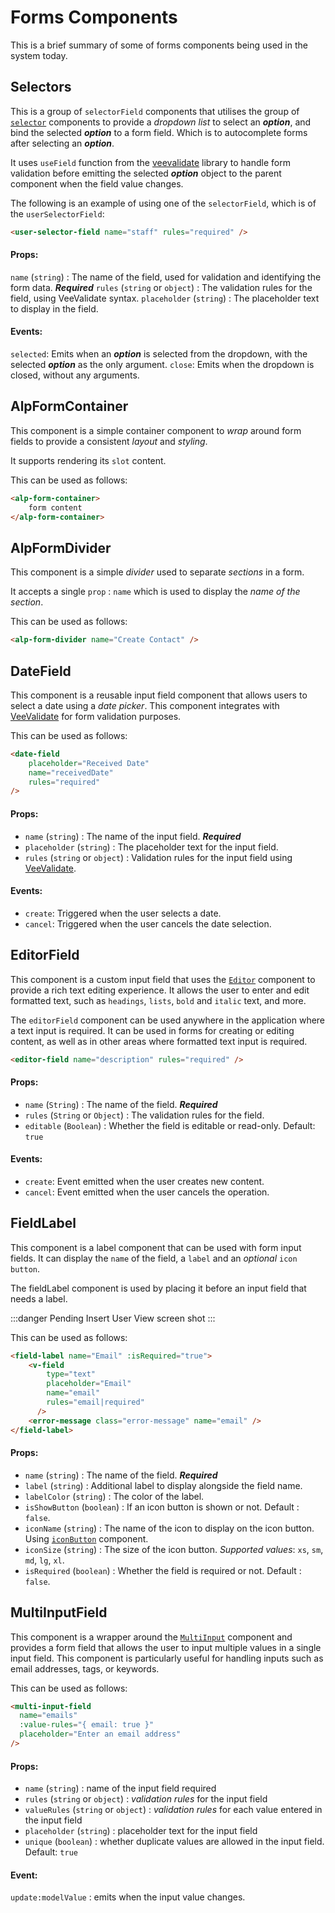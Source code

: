 # Forms Components

This is a brief summary of some of forms components being used in the system today.

## Selectors

This is a group of `selectorField` components that utilises the group of [`selector`](components-input.md#xxxxxselectors) components to provide a *dropdown list* to select an ***option***, and bind the selected ***option*** to a form field. Which is to autocomplete forms after selecting an ***option***.

It uses `useField` function from the [veevalidate](key-libraries.md#veevalidate) library to handle form validation before emitting the selected ***option*** object to the parent component when the field value changes.

The following is an example of using one of the `selectorField`, which is of the `userSelectorField`:

```html
<user-selector-field name="staff" rules="required" />
```

#### Props:

`name` (`string`) : The name of the field, used for validation and identifying the form data. ***Required***
`rules` (`string` or `object`) : The validation rules for the field, using VeeValidate syntax.
`placeholder` (`string`) : The placeholder text to display in the field.

#### Events:

`selected`: Emits when an ***option*** is selected from the dropdown, with the selected ***option*** as the only argument.
`close`: Emits when the dropdown is closed, without any arguments.


<!-- The main difference between userSelector and userSelectorField components is their purpose and usage context.

userSelector is an input component that provides a search interface to select a user from a list. It uses the SearchSelector component and allows users to search and select a user from a list of users fetched from a server. It emits the selected event when a user is selected, and it also emits the fetch event when the user types in the search box. The userSelector component is used as a standalone component to select a user.

On the other hand, userSelectorField is a form component that uses the UserSelector component to select a user and bind the selected user to a form field. It uses the useField hook from the vee-validate library to manage the form field's state and validation. When a user is selected, it emits the selected event and updates the form field's value using the handleChange function returned by the useField hook. The userSelectorField component is used as part of a form to bind the selected user to a form field and validate its value. -->

## AlpFormContainer

This component is a simple container component to *wrap* around form fields to provide a consistent *layout* and *styling*.

It supports rendering its `slot` content.

This can be used as follows:

```html
<alp-form-container>
    form content
</alp-form-container>
```

## AlpFormDivider

This component is a simple *divider* used to separate *sections* in a form. 

It accepts a single `prop` : `name` which is used to display the *name of the section*.

This can be used as follows:

```html
<alp-form-divider name="Create Contact" />
```

## DateField

This component is a reusable input field component that allows users to select a date using a *date picker*. This component integrates with [VeeValidate](key-libraries.md#veevalidate) for form validation purposes.

This can be used as follows:

```html
<date-field
    placeholder="Received Date"
    name="receivedDate"
    rules="required"
/>
```

#### Props:
- `name` (`string`) : The name of the input field. ***Required***
- `placeholder` (`string`) : The placeholder text for the input field.
- `rules` (`string` or `object`) : Validation rules for the input field using [VeeValidate](key-libraries.md#veevalidate).

#### Events:
- `create`: Triggered when the user selects a date.
- `cancel`: Triggered when the user cancels the date selection.

## EditorField
This component is a custom input field that uses the [`Editor`](components-input.md#editor) component to provide a rich text editing experience. It allows the user to enter and edit formatted text, such as `headings`, `lists`, `bold` and `italic` text, and more.

The `editorField` component can be used anywhere in the application where a text input is required. It can be used in forms for creating or editing content, as well as in other areas where formatted text input is required.

```html
<editor-field name="description" rules="required" />
```
#### Props:

- `name` (`String`) : The name of the field. ***Required***
- `rules` (`String` or `Object`) : The validation rules for the field.
- `editable` (`Boolean`) : Whether the field is editable or read-only. Default: `true`

#### Events:

- `create`: Event emitted when the user creates new content.
- `cancel`: Event emitted when the user cancels the operation.

## FieldLabel

This component is a label component that can be used with form input fields. It can display the `name` of the field, a `label` and an *optional* `icon button`. 

The fieldLabel component is used by placing it before an input field that needs a label. 

:::danger Pending
Insert User View screen shot
:::

This can be used as follows:

```html
<field-label name="Email" :isRequired="true">
    <v-field
        type="text"
        placeholder="Email"
        name="email"
        rules="email|required"
      />
    <error-message class="error-message" name="email" />
</field-label>
```

#### Props:

- `name` (`string`) : The name of the field. ***Required***
- `label` (`string`) : Additional label to display alongside the field name.
- `labelColor` (`string`) : The color of the label.
- `isShowButton` (`boolean`) : If an icon button is shown or not. Default : `false`.
- `iconName` (`string`) : The name of the icon to display on the icon button. Using [`iconButton`](components-common.md#iconbutton) component.
- `iconSize` (`string`) : The size of the icon button. *Supported values*: `xs`, `sm`, `md`, `lg`, `xl`.
- `isRequired` (`boolean`) : Whether the field is required or not. Default : `false`.

## MultiInputField

This component is a wrapper around the [`MultiInput`](components-input.md#multiinput) component and provides a form field that allows the user to input multiple values in a single input field. This component is particularly useful for handling inputs such as email addresses, tags, or keywords.

This can be used as follows:

```html
<multi-input-field
  name="emails"
  :value-rules="{ email: true }"
  placeholder="Enter an email address"
/>
```

#### Props:

- `name` (`string`) : name of the input field required
- `rules` (`string` or `object`) : *validation rules* for the input field
- `valueRules` (`string` or `object`) : *validation rules* for each value entered in the input field
- `placeholder` (`string`) : placeholder text for the input field
- `unique` (`boolean`) : whether duplicate values are allowed in the input field. Default: `true`

#### Event:
`update:modelValue` : emits when the input value changes.
